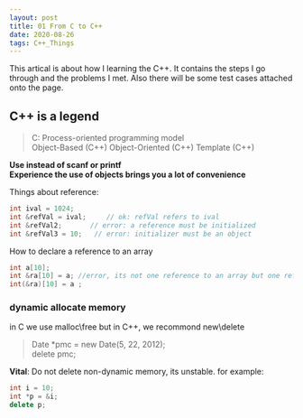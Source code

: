 ```yaml
---
layout: post
title: 01 From C to C++
date: 2020-08-26
tags: C++_Things
---
```


This artical is about how I learning the C++. It contains the steps I go through and the problems I met. Also there will be some test cases attached onto the page.

## C++ is a legend

> C: Process-oriented programming model  
> Object-Based (C++) 
> Object-Oriented (C++)
> Template (C++)

**Use <iostream> instead of scanf or printf**  
**Experience the use of objects brings you a lot of convenience**  

Things about reference:  
```C++
int ival = 1024; 
int &refVal = ival;     // ok: refVal refers to ival 
int &refVal2;       // error: a reference must be initialized 
int &refVal3 = 10;   // error: initializer must be an object 
```
How to declare a reference to an array
```C++
int a[10];
int &ra[10] = a; //error, its not one reference to an array but one reference array.
int(&ra)[10] = a ; 
```
### dynamic allocate memory
in C we use malloc\free
but in C++, we recommond new\delete
 >  Date *pmc = new Date(5, 22, 2012);  
 > delete pmc;  

 **Vital**: Do not delete non-dynamic memory, its unstable.
 for example:
 ```C++
int i = 10;
int *p = &i;
delete p;
```




